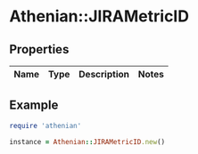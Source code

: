 # Athenian::JIRAMetricID

## Properties

| Name | Type | Description | Notes |
| ---- | ---- | ----------- | ----- |

## Example

```ruby
require 'athenian'

instance = Athenian::JIRAMetricID.new()
```

